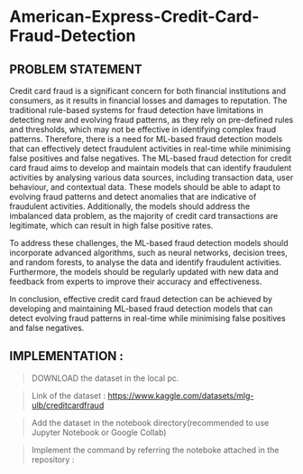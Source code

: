 # American-Express-Credit-Card-Fraud-Detection
## PROBLEM STATEMENT
Credit card fraud is a significant concern for both financial institutions and consumers, as it results in financial losses and damages to reputation. The traditional rule-based systems for fraud detection have limitations in detecting new and evolving fraud patterns, as they rely on pre-defined rules and thresholds, which may not be effective in identifying complex fraud patterns. Therefore, there is a need for ML-based fraud detection models that can effectively detect fraudulent activities in real-time while minimising false positives and false negatives.
The ML-based fraud detection for credit card fraud aims to develop and maintain models that can identify fraudulent activities by analysing various data sources, including transaction data, user behaviour, and contextual data. These models should be able to adapt to evolving fraud patterns and detect anomalies that are indicative of fraudulent activities. Additionally, the models should address the imbalanced data problem, as the majority of credit card transactions are legitimate, which can result in high false positive rates.

To address these challenges, the ML-based fraud detection models should incorporate advanced algorithms, such as neural networks, decision trees, and random forests, to analyse the data and identify fraudulent activities. Furthermore, the models should be regularly updated with new data and feedback from experts to improve their accuracy and effectiveness.

In conclusion, effective credit card fraud detection can be achieved by developing and maintaining ML-based fraud detection models that can detect evolving fraud patterns in real-time while minimising false positives and false negatives.

## IMPLEMENTATION :
> DOWNLOAD the dataset in the local pc. 

> Link of the dataset : https://www.kaggle.com/datasets/mlg-ulb/creditcardfraud

> Add the dataset in the notebook directory(recommended to use Jupyter Notebook or Google Collab)

> Implement the command by referring the noteboke attached in the repository : 
